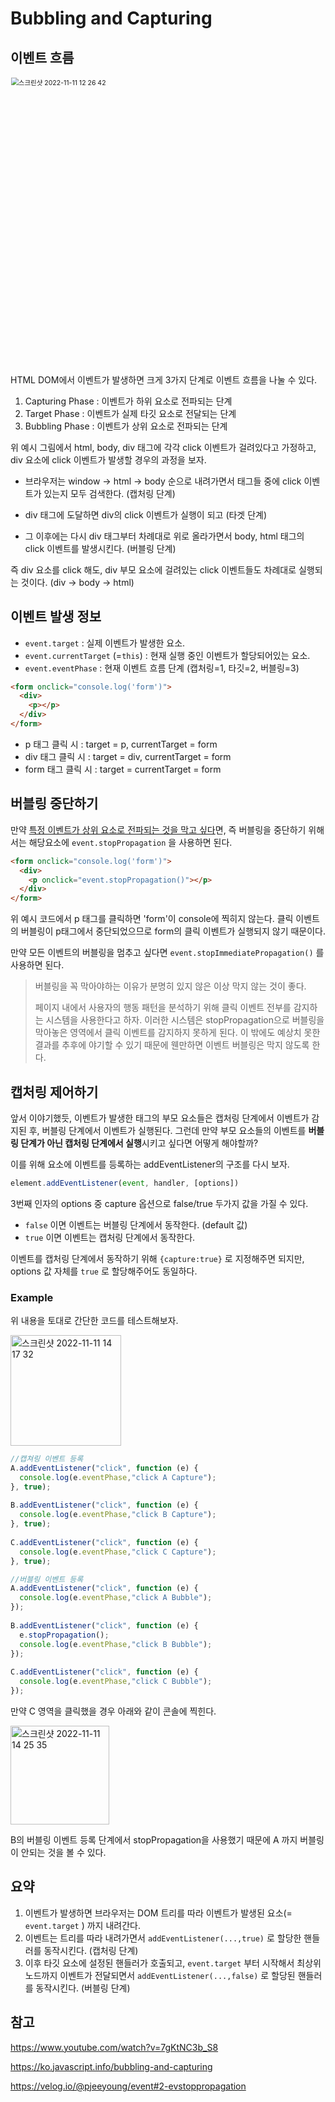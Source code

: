 # Bubbling and Capturing 

## 이벤트 흐름 

<img width="613" alt="스크린샷 2022-11-11 12 26 42" src="https://user-images.githubusercontent.com/67703882/201256551-d37b8f47-820b-457f-968e-7ec599c293de.png" style="zoom: 75%;" >

HTML DOM에서 이벤트가 발생하면 크게 3가지 단계로 이벤트 흐름을 나눌 수 있다.

1. Capturing Phase : 이벤트가 하위 요소로 전파되는 단계
2. Target Phase : 이벤트가 실제 타깃 요소로 전달되는 단계
3. Bubbling Phase : 이벤트가 상위 요소로 전파되는 단계 

위 예시 그림에서 html, body, div 태그에 각각 click 이벤트가 걸려있다고 가정하고, div 요소에 click 이벤트가 발생할 경우의 과정을 보자.  

- 브라우저는 window -> html -> body 순으로 내려가면서 태그들 중에 click 이벤트가 있는지 모두 검색한다. (캡처링 단계)  

- div 태그에 도달하면 div의 click 이벤트가 실행이 되고 (타겟 단계)
- 그 이후에는 다시 div 태그부터 차례대로 위로 올라가면서 body, html 태그의 click 이벤트를 발생시킨다. (버블링 단계)

즉 div 요소를 click 해도, div 부모 요소에 걸려있는 click 이벤트들도 차례대로 실행되는 것이다. (div -> body -> html) 

## 이벤트 발생 정보

- `event.target` : 실제 이벤트가 발생한 요소. 
- `event.currentTarget` (=`this`) : 현재 실행 중인 이벤트가 할당되어있는 요소. 
- `event.eventPhase` : 현재 이벤트 흐름 단계 (캡처링=1, 타깃=2, 버블링=3)

```html
<form onclick="console.log('form')">
  <div>
    <p></p>
  </div>
</form>
```

- p 태그 클릭 시 : target = p, currentTarget = form 
- div 태그 클릭 시 : target = div, currentTarget = form
- form 태그 클릭 시 : target = currentTarget = form 

## 버블링 중단하기 

만약 <u>특정 이벤트가 상위 요소로 전파되는 것을 막고 싶다</u>면, 즉 버블링을 중단하기 위해서는 해당요소에 `event.stopPropagation` 을 사용하면 된다.

```html
<form onclick="console.log('form')">
  <div>
    <p onclick="event.stopPropagation()"></p>
  </div>
</form>
```

위 예시 코드에서 p 태그를 클릭하면 'form'이 console에 찍히지 않는다. 클릭 이벤트의 버블링이 p태그에서 중단되었으므로 form의 클릭 이벤트가 실행되지 않기 때문이다. 

만약 모든 이벤트의 버블링을 멈추고 싶다면 `event.stopImmediatePropagation()` 를 사용하면 된다. 

> 버블링을 꼭 막아야하는 이유가 분명히 있지 않은 이상 막지 않는 것이 좋다.
>
> 페이지 내에서 사용자의 행동 패턴을 분석하기 위해 클릭 이벤트 전부를 감지하는 시스템을 사용한다고 하자. 이러한 시스템은 stopPropagation으로 버블링을 막아놓은 영역에서 클릭 이벤트를 감지하지 못하게 된다. 이 밖에도 예상치 못한 결과를 추후에 야기할 수 있기 때문에 웬만하면 이벤트 버블링은 막지 않도록 한다. 

## 캡처링 제어하기

앞서 이야기했듯, 이벤트가 발생한 태그의 부모 요소들은 캡처링 단계에서 이벤트가 감지된 후, 버블링 단계에서 이벤트가 실행된다. 그런데 만약 부모 요소들의 이벤트를 **버블링 단계가 아닌 캡처링 단계에서 실행**시키고 싶다면 어떻게 해야할까?

이를 위해 요소에 이벤트를 등록하는 addEventListener의 구조를 다시 보자. 

```js
element.addEventListener(event, handler, [options])
```

3번째 인자의 options 중 capture 옵션으로 false/true 두가지 값을 가질 수 있다. 

- `false` 이면 이벤트는 버블링 단계에서 동작한다. (default 값)
- `true` 이면 이벤트는 캡처링 단계에서 동작한다. 

이벤트를 캡처링 단계에서 동작하기 위해 `{capture:true}` 로 지정해주면 되지만, options 값 자체를 `true` 로 할당해주어도 동일하다. 

### Example

위 내용을 토대로 간단한 코드를 테스트해보자.

<img width="177" alt="스크린샷 2022-11-11 14 17 32" src="https://user-images.githubusercontent.com/67703882/201268712-c37f43bb-5c6e-4587-b11d-9e9501754c77.png"> 

```javascript
//캡쳐링 이벤트 등록
A.addEventListener("click", function (e) {
  console.log(e.eventPhase,"click A Capture");
}, true);
  
B.addEventListener("click", function (e) {
  console.log(e.eventPhase,"click B Capture");
}, true);
  
C.addEventListener("click", function (e) {
  console.log(e.eventPhase,"click C Capture");
}, true);

//버블링 이벤트 등록
A.addEventListener("click", function (e) {
  console.log(e.eventPhase,"click A Bubble");
});
  
B.addEventListener("click", function (e) {
  e.stopPropagation();
  console.log(e.eventPhase,"click B Bubble");
});
  
C.addEventListener("click", function (e) {
  console.log(e.eventPhase,"click C Bubble");
});
```

만약 C 영역을 클릭했을 경우 아래와 같이 콘솔에 찍힌다. 

<img width="158" alt="스크린샷 2022-11-11 14 25 35" src="https://user-images.githubusercontent.com/67703882/201269632-b37dea59-80e1-4f7c-a3e0-18fdca227e5b.png"> 

B의 버블링 이벤트 등록 단계에서 stopPropagation을 사용했기 때문에 A 까지 버블링이 안되는 것을 볼 수 있다. 

## 요약

1. 이벤트가 발생하면 브라우저는 DOM 트리를 따라 이벤트가 발생된 요소(= `event.target` ) 까지 내려간다.
2. 이벤트는 트리를 따라 내려가면서 `addEventListener(...,true)` 로 할당한 핸들러를 동작시킨다. (캡처링 단계)
3. 이후 타깃 요소에 설정된 핸들러가 호출되고, `event.target` 부터 시작해서 최상위 노드까지 이벤트가 전달되면서 `addEventListener(...,false)` 로 할당된 핸들러를 동작시킨다. (버블링 단계)

## 참고

https://www.youtube.com/watch?v=7gKtNC3b_S8

https://ko.javascript.info/bubbling-and-capturing

https://velog.io/@pjeeyoung/event#2-evstoppropagation